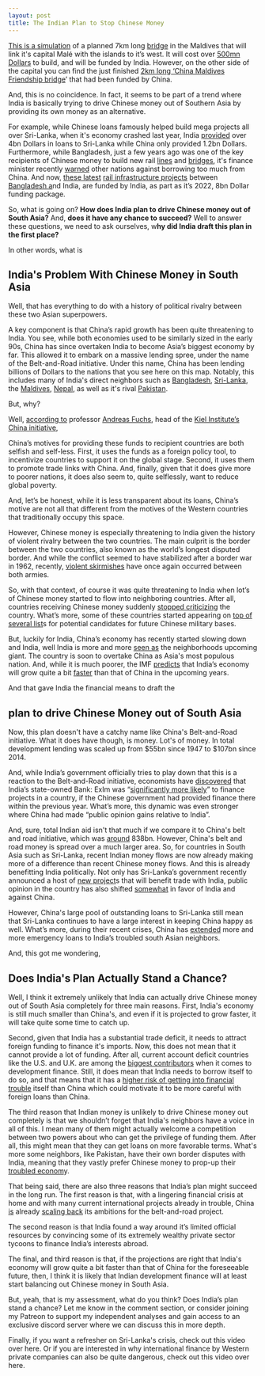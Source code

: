 ```yaml
---
layout: post
title: The Indian Plan to Stop Chinese Money
---
```


[This is a simulation](https://youtu.be/ogFSkDdFPn0?t=38) of a planned 7km long [bridge](https://youtu.be/le0AC5Audqk?t=33) in the Maldives that will link it's capital Malé with the islands to it’s west. It will cost over [500mn Dollars](https://www.ft.com/content/67abce3d-7313-4788-8649-abb9343a2ebc) to build, and will be funded by India. However, on the other side of the capital you can find the just finished [2km long ‘China Maldives Friendship bridge](https://www.youtube.com/watch?v=uFZFAbOMJVc)’ that had been funded by China.

And, this is no coincidence. In fact, it seems to be part of a trend where India is basically trying to drive Chinese money out of Southern Asia by providing its own money as an alternative.

For example, while Chinese loans famously helped build mega projects all over Sri-Lanka, when it's economy crashed last year, India [provided](https://www.reuters.com/world/asia-pacific/india-plans-no-more-funding-sri-lanka-imf-talks-progress-sources-2022-09-15/) over 4bn Dollars in loans to Sri-Lanka while China only provided 1.2bn Dollars. Furthermore, while Bangladesh, just a few years ago was one of the key recipients of Chinese money to build new rail [lines](https://www.globaltimes.cn/page/202211/1280370.shtml) and [bridges](https://www.youtube.com/watch?v=ODVPINgr45s), it's finance minister recently [warned](https://www.ft.com/content/65632129-dd75-4f23-b9c4-9c0496840a54) other nations against borrowing too much from China. And now, [these latest](https://www.youtube.com/watch?v=QkkHyGauARM) [rail infrastructure projects](https://www.youtube.com/watch?v=_IMai93GxUw) between [Bangladesh a](https://www.asiapathways-adbi.org/2022/07/rail-routes-offer-boost-to-india-bangladesh-cross-border-trade/)nd India, are funded by India, as part as it’s 2022, 8bn Dollar funding package.

So, what is going on? **How does India plan to drive Chinese money out of South Asia?** And, **does it have any chance to succeed?** Well to answer these questions, we need to ask ourselves, w**hy did India draft this plan in the first place?**

In other words, what is 

## India's Problem With Chinese Money in South Asia

Well, that has everything to do with a history of political rivalry between these two Asian superpowers. 

A key component is that China’s rapid growth has been quite threatening to India. You see, while both economies used to be similarly sized in the early 90s, China has since overtaken India to become Asia’s biggest economy by far. This allowed it to embark on a massive lending spree, under the name of the Belt-and-Road initiative. Under this name, China has been lending billions of Dollars to the nations that you see here on this map. Notably, this includes many of India's direct neighbors such as [Bangladesh](https://www.ft.com/content/65632129-dd75-4f23-b9c4-9c0496840a54), [Sri-Lanka](https://www.reuters.com/world/asia-pacific/sri-lankas-debt-china-close-20-public-external-debt-study-2022-11-30/), the [Maldives](https://www.reuters.com/article/us-maldives-election-debt-idUSKCN1LY1QR), [Nepal](https://www.reuters.com/article/nepal-china-xi-idINL3N26X03L), as well as it's rival [Pakistan](https://www.reuters.com/world/asia-pacific/pakistans-sharif-lands-beijing-discuss-economy-debt-2022-11-01/). 

But, why?

Well, [according to](https://www.elgaronline.com/display/edcoll/9781786435057/9781786435057.00031.xml) professor [Andreas Fuchs](http://www.andreas-fuchs.net/), head of the [Kiel Institute’s China initiative](https://www.ifw-kiel.de/de/institut/initiativen/china-initiative/), 

China’s motives for providing these funds to recipient countries are both selfish and self-less. First, it uses the funds as a foreign policy tool, to incentivize countries to support it on the global stage. Second, it uses them to promote trade links with China. And, finally, given that it does give more to poorer nations, it does also seem to, quite selflessly, want to reduce global poverty. 

And, let’s be honest, while it is less transparent about its loans, China’s motive are not all that different from the motives of the Western countries that traditionally occupy this space. 

However, Chinese money is especially threatening to India given the history of violent rivalry between the two countries. The main culprit is  the border between the two countries, also known as the world’s longest disputed border. And while the conflict seemed to have stabilized after a border war in 1962, recently, [violent skirmishes](https://www.theguardian.com/world/2022/dec/13/chinese-and-indian-troops-in-fresh-skirmish-at-himalayan-border) have once again occurred between both armies.

So, with that context, of course it was quite threatening to India when lot’s of Chinese money started to flow into neighboring countries. After all, countries receiving Chinese money suddenly [stopped criticizing](https://www.voanews.com/a/6778903.html) the country. What’s more, some of these countries started appearing on [top of several list](https://www.rand.org/pubs/research_reports/RRA1496-1.html)s for potential candidates for future Chinese military bases. 

But, luckily for India, China’s economy has recently started slowing down and India, well India is more and more [seen as](https://www.ft.com/content/489cc92c-c950-47de-ad5f-586b9da33b70) the neighborhoods upcoming giant. The country is soon to overtake China as Asia's most populous nation. And, while it is much poorer, the IMF [predicts](https://www.imf.org/en/News/Articles/2022/12/19/pr22444-india-imf-executive-board-concludes-2022-article-iv-consultation#:~:text=Real%20GDP%20is%20projected%20to,gradually%20over%20the%20next%20year.) that India’s economy will grow quite a bit [faster](https://www.imf.org/en/News/Articles/2022/11/21/pr22401-imf-staff-completes-2022-article-iv-mission-to-the-peoples-republic-of-china#:~:text=Following%20the%20impressive%20recovery%20from,percent%20in%202023%20and%202024.) than that of China in the upcoming years. 

And that gave India the financial means to draft the

## plan to drive Chinese Money out of South Asia

Now, this plan doesn't have a catchy name like China's Belt-and-Road initiative. What it does have though, is money. Lot's of money. In total development lending was scaled up from $55bn since 1947 to $107bn since 2014.

And, while India’s government officially tries to play down that this is a reaction to the Belt-and-Road initiative, economists have [discovered](https://www.aiddata.org/publications/does-india-use-development-finance-to-compete-with-china-a-subnational-analysis) that India’s state-owned Bank: ExIm was “[significantly more likely](https://www.aiddata.org/publications/does-india-use-development-finance-to-compete-with-china-a-subnational-analysis)” to finance projects in a country, if the Chinese government had provided finance there within the previous year. What’s more, this dynamic was even stronger where China had made “public opinion gains relative to India”.

And, sure, total Indian aid isn't that much if we compare it to China's belt and road initiative, which was [around](https://www.aei.org/china-global-investment-tracker/) 838bn. However, China's belt and road money is spread over a much larger area. So, for countries in South Asia such as Sri-Lanka, recent Indian money flows are now already making more of a difference than recent Chinese money flows. And this is already benefitting India politically. Not only has Sri-Lanka’s government recently announced a host of [new project](https://www.reuters.com/world/asia-pacific/india-makes-inroads-into-sri-lanka-under-chinas-long-shadow-2022-12-27/)s that will benefit trade with India, public opinion in the country has also shifted [somewhat](https://www.republicworld.com/world-news/rest-of-the-world-news/sri-lankas-fishermen-protest-against-china-as-beijing-exploiting-their-maritime-resources-articleshow.html) in favor of India and against China. 

However, China's large pool of outstanding loans to Sri-Lanka still mean that Sri-Lanka continues to have a large interest in keeping China happy as well. What’s more, during their recent crises, China has [extended](https://www.ft.com/content/f27a543b-7678-4130-9c05-db0492d9c240) more and more emergency loans to India’s troubled south Asian neighbors. 

And, this got me wondering,

## Does India's Plan Actually Stand a Chance?

Well, I think it extremely unlikely that India can actually drive Chinese money out of South Asia completely for three main reasons. First, India's economy is still much smaller than China's, and even if it is projected to grow faster, it will take quite some time to catch up. 

Second, given that India has a substantial trade deficit, it needs to attract foreign funding to finance it's imports. Now, this does not mean that it cannot provide a lot of funding. After all, current account deficit countries like the U.S. and U.K. are among the [biggest contributors](https://public.flourish.studio/story/1759356/) when it comes to development finance. Still, it does mean that India needs to borrow itself to do so, and that means that it has a [higher risk of getting into financial trouble](https://www.imf.org/external/pubs/ft/fandd/basics/current.htm) itself than China which could motivate it to be more careful with foreign loans than China. 

The third reason that Indian money is unlikely to drive Chinese money out completely is that we shouldn’t forget that India's neighbors have a voice in all of this. I mean many of them might actually welcome a competition between two powers about who can get the privilege of funding them. After all, this might mean that they can get loans on more favorable terms. What's more some neighbors, like Pakistan, have their own border disputes with India, meaning that they vastly prefer Chinese money to prop-up their [troubled econom](https://www.dawn.com/news/1725953/forex-crisis-deepens)y.

That being said, there are also three reasons that India’s plan might succeed in the long run. The first reason is that, with a lingering financial crisis at home and with many current international projects already in trouble, China [is](https://www.bangkokpost.com/business/2401950/china-reins-in-belt-and-road-program-1-trillion-later) already [scaling back](https://www.wsj.com/articles/china-belt-road-debt-11663961638?mod=hp_lead_pos4) its ambitions for the belt-and-road project. 

The second reason is that India found a way around it’s limited official resources by convincing some of its extremely wealthy private sector tycoons to finance India’s interests abroad. 

The final, and third reason is that, if the projections are right that India's economy will grow quite a bit faster than that of China for the foreseeable future, then, I think it is likely that Indian development finance will at least start balancing out Chinese money in South Asia.

But, yeah, that is my assessment, what do you think? Does India’s plan stand a chance? Let me know in the comment section, or consider joining my Patreon to support my independent analyses and gain access to an exclusive discord server where we can discuss this in more depth.

Finally, if you want a refresher on Sri-Lanka's crisis, check out this video over here. Or if you are interested in why international finance by Western private companies can also be quite dangerous, check out this video over here.
